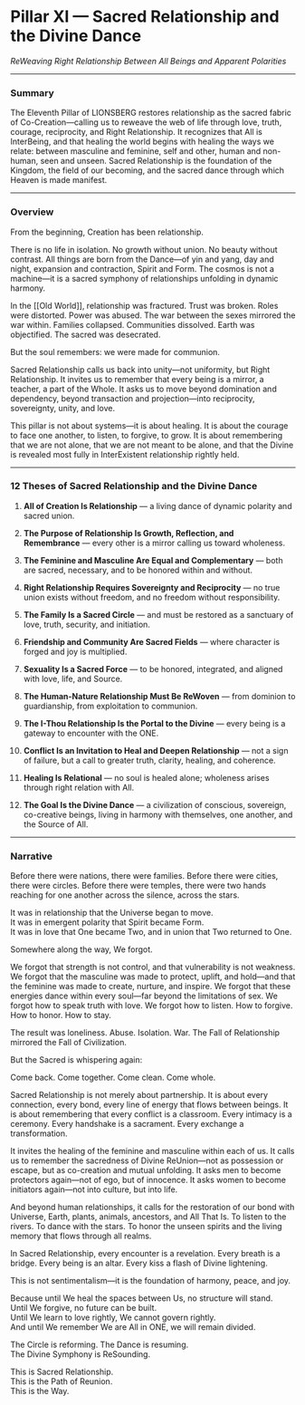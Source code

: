 # Pillar XI — Sacred Relationship and the Divine Dance

_ReWeaving Right Relationship Between All Beings and Apparent Polarities_

---

### **Summary**

The Eleventh Pillar of LIONSBERG restores relationship as the sacred fabric of Co-Creation—calling us to reweave the web of life through love, truth, courage, reciprocity, and Right Relationship. It recognizes that All is InterBeing, and that healing the world begins with healing the ways we relate: between masculine and feminine, self and other, human and non-human, seen and unseen. Sacred Relationship is the foundation of the Kingdom, the field of our becoming, and the sacred dance through which Heaven is made manifest.

---

### **Overview**

From the beginning, Creation has been relationship.

There is no life in isolation. No growth without union. No beauty without contrast. All things are born from the Dance—of yin and yang, day and night, expansion and contraction, Spirit and Form. The cosmos is not a machine—it is a sacred symphony of relationships unfolding in dynamic harmony.

In the [[Old World]], relationship was fractured. Trust was broken. Roles were distorted. Power was abused. The war between the sexes mirrored the war within. Families collapsed. Communities dissolved. Earth was objectified. The sacred was desecrated.

But the soul remembers: we were made for communion.

Sacred Relationship calls us back into unity—not uniformity, but Right Relationship. It invites us to remember that every being is a mirror, a teacher, a part of the Whole. It asks us to move beyond domination and dependency, beyond transaction and projection—into reciprocity, sovereignty, unity, and love.

This pillar is not about systems—it is about healing. It is about the courage to face one another, to listen, to forgive, to grow. It is about remembering that we are not alone, that we are not meant to be alone, and that the Divine is revealed most fully in InterExistent relationship rightly held.

---

### **12 Theses of Sacred Relationship and the Divine Dance**

1. **All of Creation Is Relationship** — a living dance of dynamic polarity and sacred union.
    
2. **The Purpose of Relationship Is Growth, Reflection, and Remembrance** — every other is a mirror calling us toward wholeness.
    
3. **The Feminine and Masculine Are Equal and Complementary** — both are sacred, necessary, and to be honored within and without.
    
4. **Right Relationship Requires Sovereignty and Reciprocity** — no true union exists without freedom, and no freedom without responsibility.
    
5. **The Family Is a Sacred Circle** — and must be restored as a sanctuary of love, truth, security, and initiation.
    
6. **Friendship and Community Are Sacred Fields** — where character is forged and joy is multiplied.
    
7. **Sexuality Is a Sacred Force** — to be honored, integrated, and aligned with love, life, and Source.
    
8. **The Human-Nature Relationship Must Be ReWoven** — from dominion to guardianship, from exploitation to communion.
    
9. **The I-Thou Relationship Is the Portal to the Divine** — every being is a gateway to encounter with the ONE.
    
10. **Conflict Is an Invitation to Heal and Deepen Relationship** — not a sign of failure, but a call to greater truth, clarity, healing, and coherence.
    
11. **Healing Is Relational** — no soul is healed alone; wholeness arises through right relation with All.
    
12. **The Goal Is the Divine Dance** — a civilization of conscious, sovereign, co-creative beings, living in harmony with themselves, one another, and the Source of All.
    

---

### **Narrative**

Before there were nations, there were families. Before there were cities, there were circles. Before there were temples, there were two hands reaching for one another across the silence, across the stars.

It was in relationship that the Universe began to move.  
It was in emergent polarity that Spirit became Form.  
It was in love that One became Two, and in union that Two returned to One.

Somewhere along the way, We forgot.

We forgot that strength is not control, and that vulnerability is not weakness. We forgot that the masculine was made to protect, uplift, and hold—and that the feminine was made to create, nurture, and inspire. We forgot that these energies dance within every soul—far beyond the limitations of sex. We forgot how to speak truth with love. We forgot how to listen. How to forgive. How to honor. How to stay.

The result was loneliness. Abuse. Isolation. War. The Fall of Relationship mirrored the Fall of Civilization.

But the Sacred is whispering again:

Come back. Come together. Come clean. Come whole.

Sacred Relationship is not merely about partnership. It is about every connection, every bond, every line of energy that flows between beings. It is about remembering that every conflict is a classroom. Every intimacy is a ceremony. Every handshake is a sacrament. Every exchange a transformation. 

It invites the healing of the feminine and masculine within each of us. It calls us to remember the sacredness of Divine ReUnion—not as possession or escape, but as co-creation and mutual unfolding. It asks men to become protectors again—not of ego, but of innocence. It asks women to become initiators again—not into culture, but into life.

And beyond human relationships, it calls for the restoration of our bond with Universe, Earth, plants, animals, ancestors, and All That Is. To listen to the rivers. To dance with the stars. To honor the unseen spirits and the living memory that flows through all realms.

In Sacred Relationship, every encounter is a revelation. Every breath is a bridge. Every being is an altar. Every kiss a flash of Divine lightening. 

This is not sentimentalism—it is the foundation of harmony, peace, and joy.

Because until We heal the spaces between Us, no structure will stand.  
Until We forgive, no future can be built.  
Until We learn to love rightly, We cannot govern rightly.  
And until We remember We are All in ONE, we will remain divided.

The Circle is reforming. The Dance is resuming.  
The Divine Symphony is ReSounding. 

This is Sacred Relationship.  
This is the Path of Reunion.  
This is the Way.